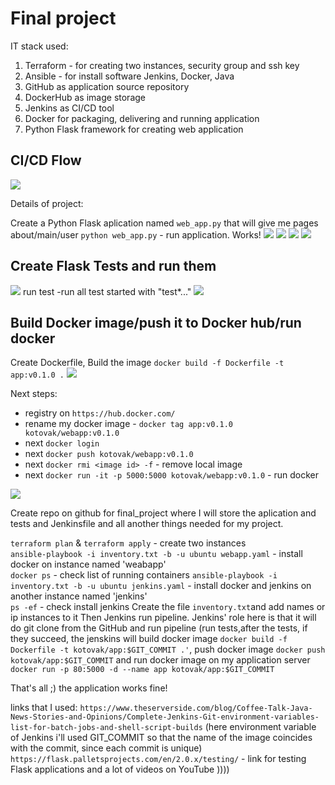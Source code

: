 # Final project 

IT stack used:
1. Terraform - for creating two instances, security group and ssh key
2. Ansible - for install software Jenkins, Docker, Java
3. GitHub as application source repository 
4. DockerHub as image storage
5. Jenkins as CI/CD tool
6. Docker for packaging, delivering and running application
7. Python Flask framework for creating web application 

## CI/CD Flow
<img src="CI_CD_Flow.jpg">

Details of project:

Create a Python Flask aplication named `web_app.py` that will give me pages about/main/user 
`python web_app.py` - run application. Works!
<img src="screenshots/1.png">
<img src="screenshots/2.png">
<img src="screenshots/3.png">
<img src="screenshots/4.png">

## Create Flask Tests and run them 
<img src="screenshots/5.png">
run test -run all test started with  "test*..."
<img src="screenshots/6.png">

## Build Docker image/push it to Docker hub/run docker
Create Dockerfile, Build the image `docker build -f Dockerfile -t app:v0.1.0 .`
<img src="screenshots/7.png">

Next steps:
- registry on `https://hub.docker.com/`
- rename my docker image - `docker tag app:v0.1.0 kotovak/webapp:v0.1.0`
- next `docker login`
- next `docker push kotovak/webapp:v0.1.0`
- next `docker rmi <image id> -f` - remove local image
- next `docker run -it -p 5000:5000 kotovak/webapp:v0.1.0` - run docker
<img src="screenshots/8.png">

Create repo on github for final_project where I will store the aplication and tests and Jenkinsfile and all another things needed for my project.

`terraform plan` & `terraform apply` - create two instances  
`ansible-playbook -i inventory.txt -b -u ubuntu webapp.yaml` - install docker on instance named 'weabapp'  
`docker ps` - check list of running containers
`ansible-playbook -i inventory.txt -b -u ubuntu jenkins.yaml` - install docker and jenkins on  another instance named 'jenkins'  
`ps -ef` - check install jenkins
Create the file `inventory.txt`and add names or ip instances to it
Then Jenkins run pipeline.
Jenkins' role here is that it will do git clone from the GitHub and run pipeline (run tests,after the tests, if they succeed, the jenskins will build docker image `docker build -f Dockerfile -t kotovak/app:$GIT_COMMIT .'`, push docker image `docker push kotovak/app:$GIT_COMMIT` and run docker image on my application server `docker run -p 80:5000 -d --name app kotovak/app:$GIT_COMMIT` 


That's all ;) the application works fine!

links that I used:
`https://www.theserverside.com/blog/Coffee-Talk-Java-News-Stories-and-Opinions/Complete-Jenkins-Git-environment-variables-list-for-batch-jobs-and-shell-script-builds`
(here environment variable of Jenkins i'll used GIT_COMMIT so that the name of the image coincides with the commit, since each commit is unique)  
`https://flask.palletsprojects.com/en/2.0.x/testing/` - link for testing Flask applications 
and a lot of videos on YouTube ))))